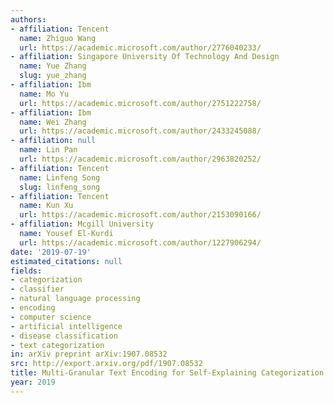 ```yaml
---
authors:
- affiliation: Tencent
  name: Zhiguo Wang
  url: https://academic.microsoft.com/author/2776040233/
- affiliation: Singapore University Of Technology And Design
  name: Yue Zhang
  slug: yue_zhang
- affiliation: Ibm
  name: Mo Yu
  url: https://academic.microsoft.com/author/2751222758/
- affiliation: Ibm
  name: Wei Zhang
  url: https://academic.microsoft.com/author/2433245088/
- affiliation: null
  name: Lin Pan
  url: https://academic.microsoft.com/author/2963820252/
- affiliation: Tencent
  name: Linfeng Song
  slug: linfeng_song
- affiliation: Tencent
  name: Kun Xu
  url: https://academic.microsoft.com/author/2153090166/
- affiliation: Mcgill University
  name: Yousef El-Kurdi
  url: https://academic.microsoft.com/author/1227906294/
date: '2019-07-19'
estimated_citations: null
fields:
- categorization
- classifier
- natural language processing
- encoding
- computer science
- artificial intelligence
- disease classification
- text categorization
in: arXiv preprint arXiv:1907.08532
src: http://export.arxiv.org/pdf/1907.08532
title: Multi-Granular Text Encoding for Self-Explaining Categorization.
year: 2019
---
```

